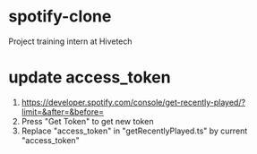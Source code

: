 # spotify-clone
Project training intern at Hivetech
# update access_token
1. https://developer.spotify.com/console/get-recently-played/?limit=&after=&before=
2. Press "Get Token" to get new token
3. Replace "access_token" in "getRecentlyPlayed.ts" by current "access_token" 
